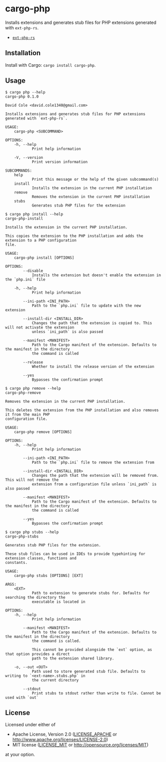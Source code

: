 # cargo-php

Installs extensions and generates stub files for PHP extensions generated with
`ext-php-rs`.

- [`ext-php-rs`](https://github.com/davidcole1340/ext-php-rs)

## Installation

Install with Cargo: `cargo install cargo-php`.

## Usage

```text
$ cargo php --help
cargo-php 0.1.0

David Cole <david.cole1340@gmail.com>

Installs extensions and generates stub files for PHP extensions generated with `ext-php-rs`.

USAGE:
    cargo-php <SUBCOMMAND>

OPTIONS:
    -h, --help
            Print help information

    -V, --version
            Print version information

SUBCOMMANDS:
    help
            Print this message or the help of the given subcommand(s)
    install
            Installs the extension in the current PHP installation
    remove
            Removes the extension in the current PHP installation
    stubs
            Generates stub PHP files for the extension

$ cargo php install --help
cargo-php-install

Installs the extension in the current PHP installation.

This copies the extension to the PHP installation and adds the extension to a PHP configuration
file.

USAGE:
    cargo-php install [OPTIONS]

OPTIONS:
        --disable
            Installs the extension but doesn't enable the extension in the `php.ini` file

    -h, --help
            Print help information

        --ini-path <INI_PATH>
            Path to the `php.ini` file to update with the new extension

        --install-dir <INSTALL_DIR>
            Changes the path that the extension is copied to. This will not activate the extension
            unless `ini_path` is also passed

        --manifest <MANIFEST>
            Path to the Cargo manifest of the extension. Defaults to the manifest in the directory
            the command is called

        --release
            Whether to install the release version of the extension

        --yes
            Bypasses the confirmation prompt

$ cargo php remove --help
cargo-php-remove

Removes the extension in the current PHP installation.

This deletes the extension from the PHP installation and also removes it from the main PHP
configuration file.

USAGE:
    cargo-php remove [OPTIONS]

OPTIONS:
    -h, --help
            Print help information

        --ini-path <INI_PATH>
            Path to the `php.ini` file to remove the extension from

        --install-dir <INSTALL_DIR>
            Changes the path that the extension will be removed from. This will not remove the
            extension from a configuration file unless `ini_path` is also passed

        --manifest <MANIFEST>
            Path to the Cargo manifest of the extension. Defaults to the manifest in the directory
            the command is called

        --yes
            Bypasses the confirmation prompt

$ cargo php stubs --help
cargo-php-stubs

Generates stub PHP files for the extension.

These stub files can be used in IDEs to provide typehinting for extension classes, functions and
constants.

USAGE:
    cargo-php stubs [OPTIONS] [EXT]

ARGS:
    <EXT>
            Path to extension to generate stubs for. Defaults for searching the directory the
            executable is located in

OPTIONS:
    -h, --help
            Print help information

        --manifest <MANIFEST>
            Path to the Cargo manifest of the extension. Defaults to the manifest in the directory
            the command is called.

            This cannot be provided alongside the `ext` option, as that option provides a direct
            path to the extension shared library.

    -o, --out <OUT>
            Path used to store generated stub file. Defaults to writing to `<ext-name>.stubs.php` in
            the current directory

        --stdout
            Print stubs to stdout rather than write to file. Cannot be used with `out`
```

## License

Licensed under either of

- Apache License, Version 2.0 ([LICENSE_APACHE] or
  <http://www.apache.org/licenses/LICENSE-2.0>)
- MIT license ([LICENSE_MIT] or <http://opensource.org/licenses/MIT>)

at your option.

[LICENSE_APACHE]: https://github.com/davidcole1340/ext-php-rs/blob/master/LICENSE_APACHE
[LICENSE_MIT]: https://github.com/davidcole1340/ext-php-rs/blob/master/LICENSE_MIT
